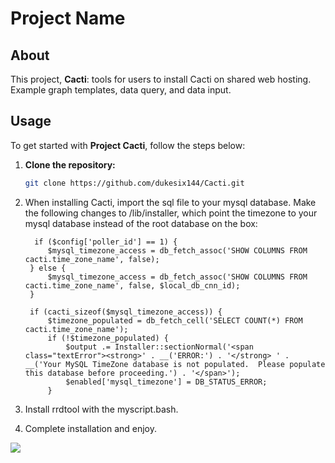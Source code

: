 # Project Name

## About

This project, **Cacti**: tools for users to install Cacti on shared web hosting.  Example graph templates, data query, and data input.

## Usage

To get started with **Project Cacti**, follow the steps below:

1. **Clone the repository:**
   ```bash
   git clone https://github.com/dukesix144/Cacti.git

2. When installing Cacti, import the sql file to your mysql database.
   Make the following changes to /lib/installer, which point the timezone to your mysql database instead of the root database on the box:
   
         if ($config['poller_id'] == 1) {
			$mysql_timezone_access = db_fetch_assoc('SHOW COLUMNS FROM cacti.time_zone_name', false);
		} else {
			$mysql_timezone_access = db_fetch_assoc('SHOW COLUMNS FROM cacti.time_zone_name', false, $local_db_cnn_id);
		}

		if (cacti_sizeof($mysql_timezone_access)) {
			$timezone_populated = db_fetch_cell('SELECT COUNT(*) FROM cacti.time_zone_name');
			if (!$timezone_populated) {
				$output .= Installer::sectionNormal('<span class="textError"><strong>' . __('ERROR:') . '</strong> ' .  __('Your MySQL TimeZone database is not populated.  Please populate this database before proceeding.') . '</span>');
				$enabled['mysql_timezone'] = DB_STATUS_ERROR;
			}
3. Install rrdtool with the myscript.bash.
4. Complete installation and enjoy.


<img src=https://github.com/dukesix144/Cacti/blob/main/players_per_game_server.png>
